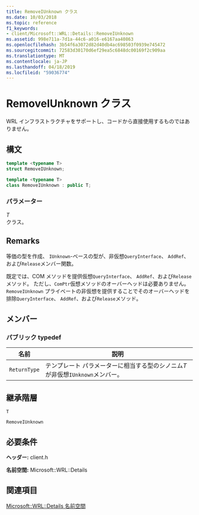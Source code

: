 ```yaml
---
title: RemoveIUnknown クラス
ms.date: 10/03/2018
ms.topic: reference
f1_keywords:
- client/Microsoft::WRL::Details::RemoveIUnknown
ms.assetid: 998e711a-7d1a-44c6-a016-e6167aa40863
ms.openlocfilehash: 3b54f6a3072d82d40db4ac698503f0939e745472
ms.sourcegitcommit: 72583d30170d6ef29ea5c6848dc00169f2c909aa
ms.translationtype: MT
ms.contentlocale: ja-JP
ms.lasthandoff: 04/18/2019
ms.locfileid: "59036774"
---
```

# <a name="removeiunknown-class"></a>RemoveIUnknown クラス

WRL インフラストラクチャをサポートし、コードから直接使用するものではありません。

## <a name="syntax"></a>構文

```cpp
template <typename T>
struct RemoveIUnknown;

template <typename T>
class RemoveIUnknown : public T;
```

### <a name="parameters"></a>パラメーター

*T*<br/>
クラス。

## <a name="remarks"></a>Remarks

等価の型を作成、 `IUnknown`-ベースの型が、非仮想`QueryInterface`、 `AddRef`、および`Release`メンバー関数。

既定では、COM メソッドを提供仮想`QueryInterface`、 `AddRef`、および`Release`メソッド。 ただし、`ComPtr`仮想メソッドのオーバーヘッドは必要ありません。 `RemoveIUnknown` プライベートの非仮想を提供することでそのオーバーヘッドを排除`QueryInterface`、 `AddRef`、および`Release`メソッド。

## <a name="members"></a>メンバー

### <a name="public-typedefs"></a>パブリック typedef

|名前|説明|
|----------|-----------------|
|`ReturnType`|テンプレート パラメーターに相当する型のシノニム*T*が非仮想`IUnknown`メンバー。|

## <a name="inheritance-hierarchy"></a>継承階層

`T`

`RemoveIUnknown`

## <a name="requirements"></a>必要条件

**ヘッダー:** client.h

**名前空間:** Microsoft::WRL::Details

## <a name="see-also"></a>関連項目

[Microsoft::WRL::Details 名前空間](microsoft-wrl-details-namespace.md)